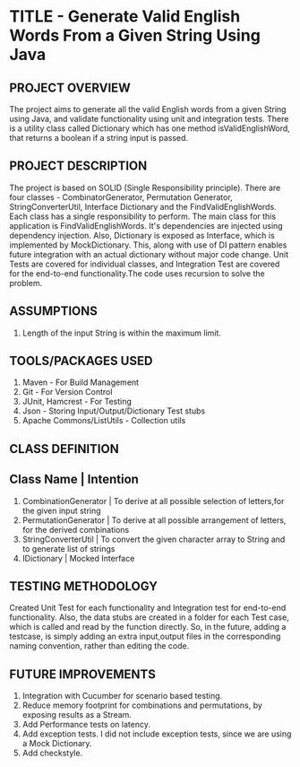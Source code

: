 # TITLE - Generate Valid English Words From a Given String Using Java

## PROJECT OVERVIEW 
The project aims to generate all the valid English words from a given String using Java, and validate functionality using unit and integration tests.
There is a utility class called Dictionary which has one method isValidEnglishWord, that returns a boolean if a string input is passed. 

## PROJECT DESCRIPTION
The project is based on SOLID (Single Responsibility principle). There are four classes - CombinatorGenerator, Permutation Generator, StringConverterUtil,
Interface Dictionary and the FindValidEnglishWords. Each class has a single responsibility to perform. The main class for this application is FindValidEnglishWords. 
It's dependencies are injected using dependency injection. Also, Dictionary is exposed as Interface, which is implemented by MockDictionary. This, along with use of DI pattern enables future integration with an actual dictionary without major code change. 
Unit Tests are covered for individual classes, and Integration Test are covered for the end-to-end functionality.The code uses recursion to solve the problem.

## ASSUMPTIONS
1. Length of the input String is within the maximum limit.


## TOOLS/PACKAGES USED
1. Maven - For Build Management
2. Git - For Version Control
3. JUnit, Hamcrest - For Testing
4. Json - Storing Input/Output/Dictionary Test stubs
5. Apache Commons/ListUtils - Collection utils

## CLASS DEFINITION
Class Name                        |      Intention
-----------------------------------------------------------------------------------------------------------------
1. CombinationGenerator           | To derive at all possible selection of letters,for the given input string 
2. PermutationGenerator           | To derive at all possible arrangement of letters, for the derived combinations
3. StringConverterUtil            | To convert the given character array to String and to generate list of strings
4. IDictionary                    | Mocked Interface

## TESTING METHODOLOGY
Created Unit Test for each functionality and Integration test for end-to-end functionality. Also, the data stubs are created in a folder for each Test case, which is called and read by the function directly. So, in the future, adding a testcase, is simply adding an extra input,output files in the corresponding naming convention, rather than editing the code.

## FUTURE IMPROVEMENTS
1. Integration with Cucumber for scenario based testing.
2. Reduce memory footprint for combinations and permutations, by exposing results as a Stream.
3. Add Performance tests on latency.
4. Add exception tests. I did not include exception tests, since we are using a Mock Dictionary.
5. Add checkstyle.
     
